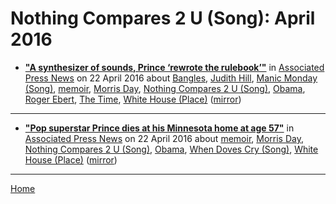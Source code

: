 # Nothing Compares 2 U (Song): April 2016

 - [**"A synthesizer of sounds, Prince ‘rewrote the rulebook’"**](https://apnews.com/c07d6a9a2752405fa8ed91e8d949806a) in [Associated Press News](https://apnews.com/) on 22 April 2016 about [Bangles](../../../topics/bangles/index.md), [Judith Hill](../../../topics/judith-hill/index.md), [Manic Monday (Song)](../../../topics/song/manic-monday/index.md), [memoir](../../../topics/memoir/index.md), [Morris Day](../../../topics/morris-day/index.md), [Nothing Compares 2 U (Song)](../../../topics/song/nothing-compares-2-u/index.md), [Obama](../../../topics/obama/index.md), [Roger Ebert](../../../topics/roger-ebert/index.md), [The Time](../../../topics/the-time/index.md), [White House (Place)](../../../topics/place/white-house/index.md) ([mirror](https://web.archive.org/web/*/https://apnews.com/c07d6a9a2752405fa8ed91e8d949806a))

----

 - [**"Pop superstar Prince dies at his Minnesota home at age 57"**](https://apnews.com/b9e3df0421a04344835cd4fac7680c24) in [Associated Press News](https://apnews.com/) on 22 April 2016 about [memoir](../../../topics/memoir/index.md), [Morris Day](../../../topics/morris-day/index.md), [Nothing Compares 2 U (Song)](../../../topics/song/nothing-compares-2-u/index.md), [Obama](../../../topics/obama/index.md), [When Doves Cry (Song)](../../../topics/song/when-doves-cry/index.md), [White House (Place)](../../../topics/place/white-house/index.md) ([mirror](https://web.archive.org/web/*/https://apnews.com/b9e3df0421a04344835cd4fac7680c24))

----

[Home](./)
